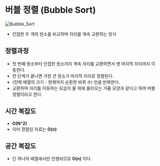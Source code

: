 # **버블 정렬 (Bubble Sort)**
![Bubble_Sort](https://stackabuse.s3.amazonaws.com/media/bubble-sort-in-java-1.gif)
- 인접한 두 개의 원소를 비교하며 자리를 계속 교환하는 방식

## 정렬과정
- 첫 번째 원소부터 인접한 원소끼리 계속 자리를 교환하면서 맨 마지막 자리까지 이동한다.
- 한 단계가 끝나면 가장 큰 원소가 마지막 자리로 정렬된다.
- (전체 배열의 크기 - 현재까지 순환한 바퀴 수) 만큼 반복한다.
- 교환하며 자리를 이동하는 모습이 물 위에 올라오는 거품 모양과 같다고 하여 버블정렬이라고 한다.

## 시간 복잡도
- **O(N^2)**
- 이미 정렬된 자료는 **O(n)**

## 공간 복잡도 
-  단 하나의 배열에서만 진행되므로 **O(n)** 이다.  

